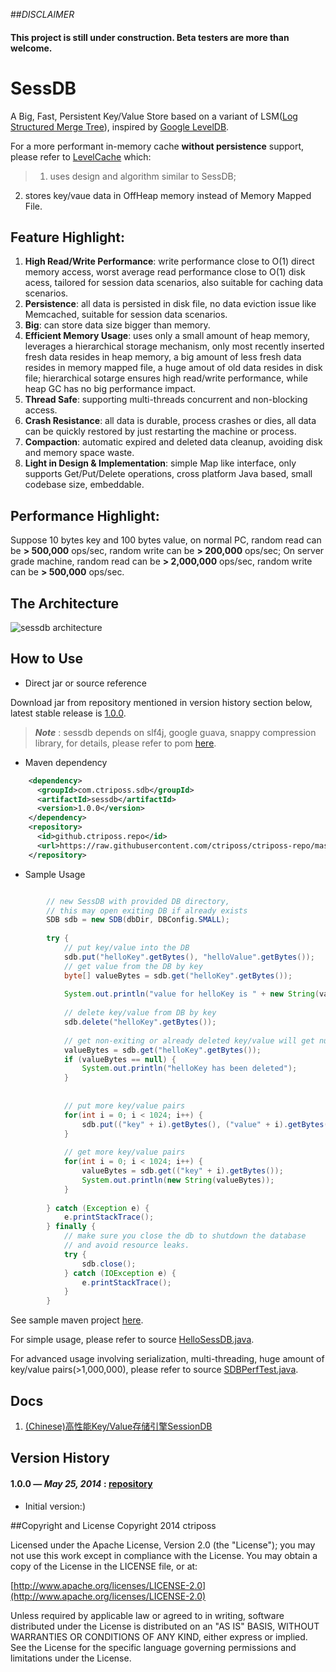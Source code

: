 ##_DISCLAIMER_
#### This project is still under construction. Beta testers are more than welcome.

# SessDB

A Big, Fast, Persistent Key/Value Store based on a variant of LSM([Log Structured Merge Tree](http://en.wikipedia.org/wiki/Log-structured_merge-tree)), inspired by [Google LevelDB](http://code.google.com/p/leveldb/).

For a more performant in-memory cache **without persistence** support, please refer to [LevelCache](https://github.com/ctriposs/levelcache) which:
>1. uses design and algorithm similar to SessDB; 
2. stores key/vaue data in OffHeap memory instead of Memory Mapped File.

## Feature Highlight:
1. **High Read/Write Performance**: write performance close to O(1) direct memory access, worst average read performance close to O(1) disk acess, tailored for session data scenarios, also suitable for caching data scenarios.
2. **Persistence**: all data is persisted in disk file, no data eviction issue like Memcached, suitable for session data scenarios.
3. **Big**: can store data size bigger than memory.
4. **Efficient Memory Usage**: uses only a small amount of heap memory, leverages a hierarchical storage mechanism, only most recently inserted fresh data resides in heap memory, a big amount of less fresh data resides in memory mapped file, a huge amout of old data resides in disk file; hierarchical sotarge ensures high read/write performance, while heap GC has no big performance impact.
5. **Thread Safe**: supporting multi-threads concurrent and non-blocking access.
6. **Crash Resistance**: all data is durable, process crashes or dies, all data can be quickly restored by just restarting the machine or process.
7. **Compaction**: automatic expired and deleted data cleanup, avoiding disk and memory space waste.
8. **Light in Design & Implementation**: simple Map like interface, only supports Get/Put/Delete operations, cross platform Java based, small codebase size, embeddable.

## Performance Highlight:
Suppose 10 bytes key and 100 bytes value, on normal PC, random read can be **> 500,000** ops/sec, random write can be **> 200,000** ops/sec;
On server grade machine, random read can be **> 2,000,000** ops/sec, random write can be **> 500,000** ops/sec.


## The Architecture
![sessdb architecture](https://raw.githubusercontent.com/ctriposs/sessdb/master/doc/sessdb_arch.png)

## How to Use
* Direct jar or source reference

Download jar from repository mentioned in version history section below, latest stable release is [1.0.0](https://github.com/ctriposs/ctriposs-repo/tree/master/repository/com/ctriposs/sdb/sessdb/1.0.0).
>***Note*** : sessdb depends on slf4j, google guava, snappy compression library, for details, please refer to pom [here](https://github.com/ctriposs/ctriposs-repo/blob/master/repository/com/ctriposs/sdb/sessdb/1.0.0/sessdb-1.0.0.pom).

* Maven dependency

```xml
    <dependency>
      <groupId>com.ctriposs.sdb</groupId>
      <artifactId>sessdb</artifactId>
      <version>1.0.0</version>
    </dependency>
	<repository>
	  <id>github.ctriposs.repo</id>
	  <url>https://raw.githubusercontent.com/ctriposs/ctriposs-repo/master/repository/</url>
	</repository>
```

* Sample Usage

```java

    	// new SessDB with provided DB directory,
    	// this may open exiting DB if already exists
        SDB sdb = new SDB(dbDir, DBConfig.SMALL);
        
        try {
	        // put key/value into the DB
	        sdb.put("helloKey".getBytes(), "helloValue".getBytes());
	        // get value from the DB by key
	        byte[] valueBytes = sdb.get("helloKey".getBytes());
	        
	        System.out.println("value for helloKey is " + new String(valueBytes));
	        
	        // delete key/value from DB by key
	        sdb.delete("helloKey".getBytes());
	        
	        // get non-exiting or already deleted key/value will get null value
	        valueBytes = sdb.get("helloKey".getBytes());
	        if (valueBytes == null) {
	        	System.out.println("helloKey has been deleted");
	        }
	        
	        
	        // put more key/value pairs
	        for(int i = 0; i < 1024; i++) {
	        	sdb.put(("key" + i).getBytes(), ("value" + i).getBytes());
	        }
	        
	        // get more key/value pairs
	        for(int i = 0; i < 1024; i++) {
	        	valueBytes = sdb.get(("key" + i).getBytes());
	        	System.out.println(new String(valueBytes));
	        }
	        
        } catch (Exception e) {
        	e.printStackTrace();
        } finally {
            // make sure you close the db to shutdown the database
        	// and avoid resource leaks.
            try {
    			sdb.close();
    		} catch (IOException e) {
    			e.printStackTrace();
    		}
        }
```

See sample maven project [here](https://github.com/ctriposs/sessdb/tree/master/sample/hello). 

For simple usage, please refer to source [HelloSessDB.java](https://raw.githubusercontent.com/ctriposs/sessdb/master/sample/hello/src/main/java/com/ctriposs/sdb/sample/HelloSessDB.java).

For advanced usage involving serialization, multi-threading, huge amount of key/value pairs(>1,000,000), please refer to source [SDBPerfTest.java](https://raw.githubusercontent.com/ctriposs/sessdb/master/sample/hello/src/test/java/com/ctriposs/sdb/sample/SDBPerfTest.java).


## Docs
1. [(Chinese)高性能Key/Value存储引擎SessionDB](https://github.com/ctriposs/sessdb/raw/master/doc/SessionDB.docx)


## Version History
#### 1.0.0 — *May 25, 2014* : [repository](https://github.com/ctriposs/ctriposs-repo/tree/master/repository/com/ctriposs/sdb/sessdb/1.0.0)

  * Initial version:)

##Copyright and License
Copyright 2014 ctriposs

Licensed under the Apache License, Version 2.0 (the "License"); you may not use this work except in compliance with the License. You may obtain a copy of the License in the LICENSE file, or at:

[http://www.apache.org/licenses/LICENSE-2.0](http://www.apache.org/licenses/LICENSE-2.0)

Unless required by applicable law or agreed to in writing, software distributed under the License is distributed on an "AS IS" BASIS, WITHOUT WARRANTIES OR CONDITIONS OF ANY KIND, either express or implied. See the License for the specific language governing permissions and limitations under the License.

 